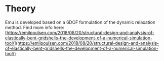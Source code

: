 # Theory
Emu is developed based on a 6DOF formulation of the dynamic relaxation method. Find more info here:
[https://emilpoulsen.com/2018/08/20/structural-design-and-analysis-of-elastically-bent-gridshells-the-development-of-a-numerical-simulation-tool/](https://emilpoulsen.com/2018/08/20/structural-design-and-analysis-of-elastically-bent-gridshells-the-development-of-a-numerical-simulation-tool/)